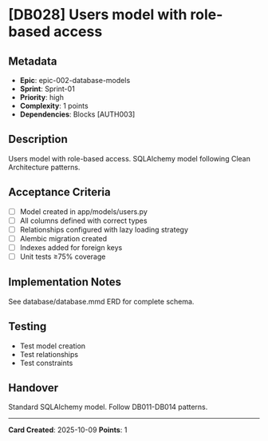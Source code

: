 # [DB028] Users model with role-based access

## Metadata
- **Epic**: epic-002-database-models
- **Sprint**: Sprint-01
- **Priority**: high
- **Complexity**: 1 points
- **Dependencies**: Blocks [AUTH003]

## Description
Users model with role-based access. SQLAlchemy model following Clean Architecture patterns.

## Acceptance Criteria
- [ ] Model created in app/models/users.py
- [ ] All columns defined with correct types
- [ ] Relationships configured with lazy loading strategy
- [ ] Alembic migration created
- [ ] Indexes added for foreign keys
- [ ] Unit tests ≥75% coverage

## Implementation Notes
See database/database.mmd ERD for complete schema.

## Testing
- Test model creation
- Test relationships
- Test constraints

## Handover
Standard SQLAlchemy model. Follow DB011-DB014 patterns.

---
**Card Created**: 2025-10-09
**Points**: 1
